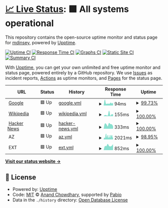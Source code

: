 # [📈 Live Status](https://mdinsey.github.io/upptime-trial): <!--live status--> **🟩 All systems operational**

This repository contains the open-source uptime monitor and status page for [mdinsey](https://mdinsey.github.io/upptime-trial), powered by [Upptime](https://github.com/upptime/upptime).

[![Uptime CI](https://github.com/mdinsey/upptime-trial/workflows/Uptime%20CI/badge.svg)](https://github.com/mdinsey/upptime-trial/actions?query=workflow%3A%22Uptime+CI%22)
[![Response Time CI](https://github.com/mdinsey/upptime-trial/workflows/Response%20Time%20CI/badge.svg)](https://github.com/mdinsey/upptime-trial/actions?query=workflow%3A%22Response+Time+CI%22)
[![Graphs CI](https://github.com/mdinsey/upptime-trial/workflows/Graphs%20CI/badge.svg)](https://github.com/mdinsey/upptime-trial/actions?query=workflow%3A%22Graphs+CI%22)
[![Static Site CI](https://github.com/mdinsey/upptime-trial/workflows/Static%20Site%20CI/badge.svg)](https://github.com/mdinsey/upptime-trial/actions?query=workflow%3A%22Static+Site+CI%22)
[![Summary CI](https://github.com/mdinsey/upptime-trial/workflows/Summary%20CI/badge.svg)](https://github.com/mdinsey/upptime-trial/actions?query=workflow%3A%22Summary+CI%22)

With [Upptime](https://upptime.js.org), you can get your own unlimited and free uptime monitor and status page, powered entirely by a GitHub repository. We use [Issues](https://github.com/mdinsey/upptime-trial/issues) as incident reports, [Actions](https://github.com/mdinsey/upptime-trial/actions) as uptime monitors, and [Pages](https://mdinsey.github.io/upptime-trial) for the status page.

<!--start: status pages-->
<!-- This summary is generated by Upptime (https://github.com/upptime/upptime) -->
<!-- Do not edit this manually, your changes will be overwritten -->
<!-- prettier-ignore -->
| URL | Status | History | Response Time | Uptime |
| --- | ------ | ------- | ------------- | ------ |
| <img alt="" src="https://icons.duckduckgo.com/ip3/www.google.com.ico" height="13"> [Google](https://www.google.com) | 🟩 Up | [google.yml](https://github.com/mdinsey/upptime-trial/commits/HEAD/history/google.yml) | <details><summary><img alt="Response time graph" src="./graphs/google/response-time-week.png" height="20"> 94ms</summary><br><a href="https://mdinsey.github.io/upptime-trial/history/google"><img alt="Response time 101" src="https://img.shields.io/endpoint?url=https%3A%2F%2Fraw.githubusercontent.com%2Fmdinsey%2Fupptime-trial%2FHEAD%2Fapi%2Fgoogle%2Fresponse-time.json"></a><br><a href="https://mdinsey.github.io/upptime-trial/history/google"><img alt="24-hour response time 72" src="https://img.shields.io/endpoint?url=https%3A%2F%2Fraw.githubusercontent.com%2Fmdinsey%2Fupptime-trial%2FHEAD%2Fapi%2Fgoogle%2Fresponse-time-day.json"></a><br><a href="https://mdinsey.github.io/upptime-trial/history/google"><img alt="7-day response time 94" src="https://img.shields.io/endpoint?url=https%3A%2F%2Fraw.githubusercontent.com%2Fmdinsey%2Fupptime-trial%2FHEAD%2Fapi%2Fgoogle%2Fresponse-time-week.json"></a><br><a href="https://mdinsey.github.io/upptime-trial/history/google"><img alt="30-day response time 97" src="https://img.shields.io/endpoint?url=https%3A%2F%2Fraw.githubusercontent.com%2Fmdinsey%2Fupptime-trial%2FHEAD%2Fapi%2Fgoogle%2Fresponse-time-month.json"></a><br><a href="https://mdinsey.github.io/upptime-trial/history/google"><img alt="1-year response time 101" src="https://img.shields.io/endpoint?url=https%3A%2F%2Fraw.githubusercontent.com%2Fmdinsey%2Fupptime-trial%2FHEAD%2Fapi%2Fgoogle%2Fresponse-time-year.json"></a></details> | <details><summary><a href="https://mdinsey.github.io/upptime-trial/history/google">99.73%</a></summary><a href="https://mdinsey.github.io/upptime-trial/history/google"><img alt="All-time uptime 100.00%" src="https://img.shields.io/endpoint?url=https%3A%2F%2Fraw.githubusercontent.com%2Fmdinsey%2Fupptime-trial%2FHEAD%2Fapi%2Fgoogle%2Fuptime.json"></a><br><a href="https://mdinsey.github.io/upptime-trial/history/google"><img alt="24-hour uptime 100.00%" src="https://img.shields.io/endpoint?url=https%3A%2F%2Fraw.githubusercontent.com%2Fmdinsey%2Fupptime-trial%2FHEAD%2Fapi%2Fgoogle%2Fuptime-day.json"></a><br><a href="https://mdinsey.github.io/upptime-trial/history/google"><img alt="7-day uptime 99.73%" src="https://img.shields.io/endpoint?url=https%3A%2F%2Fraw.githubusercontent.com%2Fmdinsey%2Fupptime-trial%2FHEAD%2Fapi%2Fgoogle%2Fuptime-week.json"></a><br><a href="https://mdinsey.github.io/upptime-trial/history/google"><img alt="30-day uptime 99.94%" src="https://img.shields.io/endpoint?url=https%3A%2F%2Fraw.githubusercontent.com%2Fmdinsey%2Fupptime-trial%2FHEAD%2Fapi%2Fgoogle%2Fuptime-month.json"></a><br><a href="https://mdinsey.github.io/upptime-trial/history/google"><img alt="1-year uptime 99.99%" src="https://img.shields.io/endpoint?url=https%3A%2F%2Fraw.githubusercontent.com%2Fmdinsey%2Fupptime-trial%2FHEAD%2Fapi%2Fgoogle%2Fuptime-year.json"></a></details>
| <img alt="" src="https://icons.duckduckgo.com/ip3/en.wikipedia.org.ico" height="13"> [Wikipedia](https://en.wikipedia.org) | 🟩 Up | [wikipedia.yml](https://github.com/mdinsey/upptime-trial/commits/HEAD/history/wikipedia.yml) | <details><summary><img alt="Response time graph" src="./graphs/wikipedia/response-time-week.png" height="20"> 155ms</summary><br><a href="https://mdinsey.github.io/upptime-trial/history/wikipedia"><img alt="Response time 228" src="https://img.shields.io/endpoint?url=https%3A%2F%2Fraw.githubusercontent.com%2Fmdinsey%2Fupptime-trial%2FHEAD%2Fapi%2Fwikipedia%2Fresponse-time.json"></a><br><a href="https://mdinsey.github.io/upptime-trial/history/wikipedia"><img alt="24-hour response time 75" src="https://img.shields.io/endpoint?url=https%3A%2F%2Fraw.githubusercontent.com%2Fmdinsey%2Fupptime-trial%2FHEAD%2Fapi%2Fwikipedia%2Fresponse-time-day.json"></a><br><a href="https://mdinsey.github.io/upptime-trial/history/wikipedia"><img alt="7-day response time 155" src="https://img.shields.io/endpoint?url=https%3A%2F%2Fraw.githubusercontent.com%2Fmdinsey%2Fupptime-trial%2FHEAD%2Fapi%2Fwikipedia%2Fresponse-time-week.json"></a><br><a href="https://mdinsey.github.io/upptime-trial/history/wikipedia"><img alt="30-day response time 187" src="https://img.shields.io/endpoint?url=https%3A%2F%2Fraw.githubusercontent.com%2Fmdinsey%2Fupptime-trial%2FHEAD%2Fapi%2Fwikipedia%2Fresponse-time-month.json"></a><br><a href="https://mdinsey.github.io/upptime-trial/history/wikipedia"><img alt="1-year response time 228" src="https://img.shields.io/endpoint?url=https%3A%2F%2Fraw.githubusercontent.com%2Fmdinsey%2Fupptime-trial%2FHEAD%2Fapi%2Fwikipedia%2Fresponse-time-year.json"></a></details> | <details><summary><a href="https://mdinsey.github.io/upptime-trial/history/wikipedia">100.00%</a></summary><a href="https://mdinsey.github.io/upptime-trial/history/wikipedia"><img alt="All-time uptime 100.00%" src="https://img.shields.io/endpoint?url=https%3A%2F%2Fraw.githubusercontent.com%2Fmdinsey%2Fupptime-trial%2FHEAD%2Fapi%2Fwikipedia%2Fuptime.json"></a><br><a href="https://mdinsey.github.io/upptime-trial/history/wikipedia"><img alt="24-hour uptime 100.00%" src="https://img.shields.io/endpoint?url=https%3A%2F%2Fraw.githubusercontent.com%2Fmdinsey%2Fupptime-trial%2FHEAD%2Fapi%2Fwikipedia%2Fuptime-day.json"></a><br><a href="https://mdinsey.github.io/upptime-trial/history/wikipedia"><img alt="7-day uptime 100.00%" src="https://img.shields.io/endpoint?url=https%3A%2F%2Fraw.githubusercontent.com%2Fmdinsey%2Fupptime-trial%2FHEAD%2Fapi%2Fwikipedia%2Fuptime-week.json"></a><br><a href="https://mdinsey.github.io/upptime-trial/history/wikipedia"><img alt="30-day uptime 100.00%" src="https://img.shields.io/endpoint?url=https%3A%2F%2Fraw.githubusercontent.com%2Fmdinsey%2Fupptime-trial%2FHEAD%2Fapi%2Fwikipedia%2Fuptime-month.json"></a><br><a href="https://mdinsey.github.io/upptime-trial/history/wikipedia"><img alt="1-year uptime 100.00%" src="https://img.shields.io/endpoint?url=https%3A%2F%2Fraw.githubusercontent.com%2Fmdinsey%2Fupptime-trial%2FHEAD%2Fapi%2Fwikipedia%2Fuptime-year.json"></a></details>
| <img alt="" src="https://icons.duckduckgo.com/ip3/news.ycombinator.com.ico" height="13"> [Hacker News](https://news.ycombinator.com) | 🟩 Up | [hacker-news.yml](https://github.com/mdinsey/upptime-trial/commits/HEAD/history/hacker-news.yml) | <details><summary><img alt="Response time graph" src="./graphs/hacker-news/response-time-week.png" height="20"> 333ms</summary><br><a href="https://mdinsey.github.io/upptime-trial/history/hacker-news"><img alt="Response time 324" src="https://img.shields.io/endpoint?url=https%3A%2F%2Fraw.githubusercontent.com%2Fmdinsey%2Fupptime-trial%2FHEAD%2Fapi%2Fhacker-news%2Fresponse-time.json"></a><br><a href="https://mdinsey.github.io/upptime-trial/history/hacker-news"><img alt="24-hour response time 445" src="https://img.shields.io/endpoint?url=https%3A%2F%2Fraw.githubusercontent.com%2Fmdinsey%2Fupptime-trial%2FHEAD%2Fapi%2Fhacker-news%2Fresponse-time-day.json"></a><br><a href="https://mdinsey.github.io/upptime-trial/history/hacker-news"><img alt="7-day response time 333" src="https://img.shields.io/endpoint?url=https%3A%2F%2Fraw.githubusercontent.com%2Fmdinsey%2Fupptime-trial%2FHEAD%2Fapi%2Fhacker-news%2Fresponse-time-week.json"></a><br><a href="https://mdinsey.github.io/upptime-trial/history/hacker-news"><img alt="30-day response time 357" src="https://img.shields.io/endpoint?url=https%3A%2F%2Fraw.githubusercontent.com%2Fmdinsey%2Fupptime-trial%2FHEAD%2Fapi%2Fhacker-news%2Fresponse-time-month.json"></a><br><a href="https://mdinsey.github.io/upptime-trial/history/hacker-news"><img alt="1-year response time 324" src="https://img.shields.io/endpoint?url=https%3A%2F%2Fraw.githubusercontent.com%2Fmdinsey%2Fupptime-trial%2FHEAD%2Fapi%2Fhacker-news%2Fresponse-time-year.json"></a></details> | <details><summary><a href="https://mdinsey.github.io/upptime-trial/history/hacker-news">100.00%</a></summary><a href="https://mdinsey.github.io/upptime-trial/history/hacker-news"><img alt="All-time uptime 100.00%" src="https://img.shields.io/endpoint?url=https%3A%2F%2Fraw.githubusercontent.com%2Fmdinsey%2Fupptime-trial%2FHEAD%2Fapi%2Fhacker-news%2Fuptime.json"></a><br><a href="https://mdinsey.github.io/upptime-trial/history/hacker-news"><img alt="24-hour uptime 100.00%" src="https://img.shields.io/endpoint?url=https%3A%2F%2Fraw.githubusercontent.com%2Fmdinsey%2Fupptime-trial%2FHEAD%2Fapi%2Fhacker-news%2Fuptime-day.json"></a><br><a href="https://mdinsey.github.io/upptime-trial/history/hacker-news"><img alt="7-day uptime 100.00%" src="https://img.shields.io/endpoint?url=https%3A%2F%2Fraw.githubusercontent.com%2Fmdinsey%2Fupptime-trial%2FHEAD%2Fapi%2Fhacker-news%2Fuptime-week.json"></a><br><a href="https://mdinsey.github.io/upptime-trial/history/hacker-news"><img alt="30-day uptime 100.00%" src="https://img.shields.io/endpoint?url=https%3A%2F%2Fraw.githubusercontent.com%2Fmdinsey%2Fupptime-trial%2FHEAD%2Fapi%2Fhacker-news%2Fuptime-month.json"></a><br><a href="https://mdinsey.github.io/upptime-trial/history/hacker-news"><img alt="1-year uptime 100.00%" src="https://img.shields.io/endpoint?url=https%3A%2F%2Fraw.githubusercontent.com%2Fmdinsey%2Fupptime-trial%2FHEAD%2Fapi%2Fhacker-news%2Fuptime-year.json"></a></details>
| <img alt="" src="https://icons.duckduckgo.com/ip3/null.ico" height="13"> AZ | 🟩 Up | [az.yml](https://github.com/mdinsey/upptime-trial/commits/HEAD/history/az.yml) | <details><summary><img alt="Response time graph" src="./graphs/az/response-time-week.png" height="20"> 2021ms</summary><br><a href="https://mdinsey.github.io/upptime-trial/history/az"><img alt="Response time 2323" src="https://img.shields.io/endpoint?url=https%3A%2F%2Fraw.githubusercontent.com%2Fmdinsey%2Fupptime-trial%2FHEAD%2Fapi%2Faz%2Fresponse-time.json"></a><br><a href="https://mdinsey.github.io/upptime-trial/history/az"><img alt="24-hour response time 1134" src="https://img.shields.io/endpoint?url=https%3A%2F%2Fraw.githubusercontent.com%2Fmdinsey%2Fupptime-trial%2FHEAD%2Fapi%2Faz%2Fresponse-time-day.json"></a><br><a href="https://mdinsey.github.io/upptime-trial/history/az"><img alt="7-day response time 2021" src="https://img.shields.io/endpoint?url=https%3A%2F%2Fraw.githubusercontent.com%2Fmdinsey%2Fupptime-trial%2FHEAD%2Fapi%2Faz%2Fresponse-time-week.json"></a><br><a href="https://mdinsey.github.io/upptime-trial/history/az"><img alt="30-day response time 2297" src="https://img.shields.io/endpoint?url=https%3A%2F%2Fraw.githubusercontent.com%2Fmdinsey%2Fupptime-trial%2FHEAD%2Fapi%2Faz%2Fresponse-time-month.json"></a><br><a href="https://mdinsey.github.io/upptime-trial/history/az"><img alt="1-year response time 2323" src="https://img.shields.io/endpoint?url=https%3A%2F%2Fraw.githubusercontent.com%2Fmdinsey%2Fupptime-trial%2FHEAD%2Fapi%2Faz%2Fresponse-time-year.json"></a></details> | <details><summary><a href="https://mdinsey.github.io/upptime-trial/history/az">98.95%</a></summary><a href="https://mdinsey.github.io/upptime-trial/history/az"><img alt="All-time uptime 98.65%" src="https://img.shields.io/endpoint?url=https%3A%2F%2Fraw.githubusercontent.com%2Fmdinsey%2Fupptime-trial%2FHEAD%2Fapi%2Faz%2Fuptime.json"></a><br><a href="https://mdinsey.github.io/upptime-trial/history/az"><img alt="24-hour uptime 100.00%" src="https://img.shields.io/endpoint?url=https%3A%2F%2Fraw.githubusercontent.com%2Fmdinsey%2Fupptime-trial%2FHEAD%2Fapi%2Faz%2Fuptime-day.json"></a><br><a href="https://mdinsey.github.io/upptime-trial/history/az"><img alt="7-day uptime 98.95%" src="https://img.shields.io/endpoint?url=https%3A%2F%2Fraw.githubusercontent.com%2Fmdinsey%2Fupptime-trial%2FHEAD%2Fapi%2Faz%2Fuptime-week.json"></a><br><a href="https://mdinsey.github.io/upptime-trial/history/az"><img alt="30-day uptime 97.56%" src="https://img.shields.io/endpoint?url=https%3A%2F%2Fraw.githubusercontent.com%2Fmdinsey%2Fupptime-trial%2FHEAD%2Fapi%2Faz%2Fuptime-month.json"></a><br><a href="https://mdinsey.github.io/upptime-trial/history/az"><img alt="1-year uptime 98.65%" src="https://img.shields.io/endpoint?url=https%3A%2F%2Fraw.githubusercontent.com%2Fmdinsey%2Fupptime-trial%2FHEAD%2Fapi%2Faz%2Fuptime-year.json"></a></details>
| <img alt="" src="https://icons.duckduckgo.com/ip3/null.ico" height="13"> EXT | 🟩 Up | [ext.yml](https://github.com/mdinsey/upptime-trial/commits/HEAD/history/ext.yml) | <details><summary><img alt="Response time graph" src="./graphs/ext/response-time-week.png" height="20"> 852ms</summary><br><a href="https://mdinsey.github.io/upptime-trial/history/ext"><img alt="Response time 861" src="https://img.shields.io/endpoint?url=https%3A%2F%2Fraw.githubusercontent.com%2Fmdinsey%2Fupptime-trial%2FHEAD%2Fapi%2Fext%2Fresponse-time.json"></a><br><a href="https://mdinsey.github.io/upptime-trial/history/ext"><img alt="24-hour response time 683" src="https://img.shields.io/endpoint?url=https%3A%2F%2Fraw.githubusercontent.com%2Fmdinsey%2Fupptime-trial%2FHEAD%2Fapi%2Fext%2Fresponse-time-day.json"></a><br><a href="https://mdinsey.github.io/upptime-trial/history/ext"><img alt="7-day response time 852" src="https://img.shields.io/endpoint?url=https%3A%2F%2Fraw.githubusercontent.com%2Fmdinsey%2Fupptime-trial%2FHEAD%2Fapi%2Fext%2Fresponse-time-week.json"></a><br><a href="https://mdinsey.github.io/upptime-trial/history/ext"><img alt="30-day response time 820" src="https://img.shields.io/endpoint?url=https%3A%2F%2Fraw.githubusercontent.com%2Fmdinsey%2Fupptime-trial%2FHEAD%2Fapi%2Fext%2Fresponse-time-month.json"></a><br><a href="https://mdinsey.github.io/upptime-trial/history/ext"><img alt="1-year response time 861" src="https://img.shields.io/endpoint?url=https%3A%2F%2Fraw.githubusercontent.com%2Fmdinsey%2Fupptime-trial%2FHEAD%2Fapi%2Fext%2Fresponse-time-year.json"></a></details> | <details><summary><a href="https://mdinsey.github.io/upptime-trial/history/ext">100.00%</a></summary><a href="https://mdinsey.github.io/upptime-trial/history/ext"><img alt="All-time uptime 99.87%" src="https://img.shields.io/endpoint?url=https%3A%2F%2Fraw.githubusercontent.com%2Fmdinsey%2Fupptime-trial%2FHEAD%2Fapi%2Fext%2Fuptime.json"></a><br><a href="https://mdinsey.github.io/upptime-trial/history/ext"><img alt="24-hour uptime 100.00%" src="https://img.shields.io/endpoint?url=https%3A%2F%2Fraw.githubusercontent.com%2Fmdinsey%2Fupptime-trial%2FHEAD%2Fapi%2Fext%2Fuptime-day.json"></a><br><a href="https://mdinsey.github.io/upptime-trial/history/ext"><img alt="7-day uptime 100.00%" src="https://img.shields.io/endpoint?url=https%3A%2F%2Fraw.githubusercontent.com%2Fmdinsey%2Fupptime-trial%2FHEAD%2Fapi%2Fext%2Fuptime-week.json"></a><br><a href="https://mdinsey.github.io/upptime-trial/history/ext"><img alt="30-day uptime 100.00%" src="https://img.shields.io/endpoint?url=https%3A%2F%2Fraw.githubusercontent.com%2Fmdinsey%2Fupptime-trial%2FHEAD%2Fapi%2Fext%2Fuptime-month.json"></a><br><a href="https://mdinsey.github.io/upptime-trial/history/ext"><img alt="1-year uptime 99.87%" src="https://img.shields.io/endpoint?url=https%3A%2F%2Fraw.githubusercontent.com%2Fmdinsey%2Fupptime-trial%2FHEAD%2Fapi%2Fext%2Fuptime-year.json"></a></details>

<!--end: status pages-->

[**Visit our status website →**](https://mdinsey.github.io/upptime-trial)

## 📄 License

- Powered by: [Upptime](https://github.com/upptime/upptime)
- Code: [MIT](./LICENSE) © [Anand Chowdhary](https://anandchowdhary.com), supported by [Pabio](https://pabio.com)
- Data in the `./history` directory: [Open Database License](https://opendatacommons.org/licenses/odbl/1-0/)
